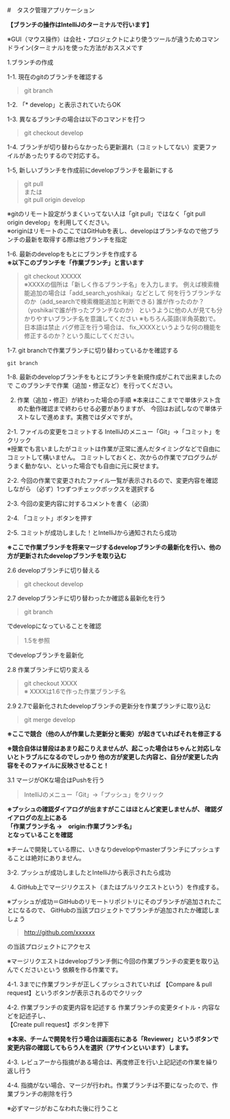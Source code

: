 #　タスク管理アプリケーション

**【ブランチの操作はIntelliJのターミナルで行います】**<br>

※GUI（マウス操作）は会社・プロジェクトにより使うツールが違うためコマンドライン(ターミナル)を使った方法がおススメです


1.ブランチの作成

1-1. 現在のgitのブランチを確認する
>git branch

1-2. 「* develop」と表示されていたらOK

1-3. 異なるブランチの場合は以下のコマンドを打つ
>git checkout develop

1-4. ブランチが切り替わらなかったら更新漏れ（コミットしてない）変更ファイルがあったりするので対応する。

1-5, 新しいブランチを作成前にdevelopブランチを最新にする

>git pull
<br/>または<br/>
>git pull origin develop

※gitのリモート設定がうまくいってない人は「git pull」ではなく「git pull origin develop」を利用してください。<br/>
※originはリモートのここではGitHubを表し、developはブランチなので他ブランチの最新を取得する際は他ブランチを指定

1-6. 最新のdevelopをもとにブランチを作成する<br/>
**※以下このブランチを「作業ブランチ」と言います**
>git checkout XXXXX
<br/>※XXXXの個所は「新しく作るブランチ名」を入力します。
例えば検索機能追加の場合は「add_search_yoshikai」などとして
何を行うブランチなのか（add_searchで検索機能追加と判断できる)
誰が作ったのか？（yoshikaiで誰が作ったブランチなのか）
というように他の人が見ても分かりやすいブランチ名を意識してください
※もちろん英語(半角英数)で。日本語は禁止
バグ修正を行う場合は、 fix_XXXXというような何の機能を修正するのか？という風にしてください。

1-7. git branchで作業ブランチに切り替わっているかを確認する

`git branch`

1-8. 最新のdevelopブランチをもとにブランチを新規作成がこれで出来ましたので
このブランチで作業（追加・修正など）を行ってください。

2. 作業（追加・修正）が終わった場合の手順
   ※本来はここまでで単体テスト含めた動作確認まで終わらせる必要がありますが、
   今回はお試しなので単体テストなしで進めます。実務ではダメですが。

2-1. ファイルの変更をコミットする
IntelliJのメニュー「Git」→「コミット」をクリック<br/>
※授業でも言いましたがコミットは作業が正常に進んだタイミングなどで自由にコミットして構いません。
コミットしておくと、次からの作業でプログラムがうまく動かない、といった場合でも自由に元に戻せます。

2-2. 今回の作業で変更されたファイル一覧が表示されるので、変更内容を確認しながら
（必ず）1つずつチェックボックスを選択する

2-3. 今回の変更内容に対するコメントを書く（必須）

2-4. 「コミット」ボタンを押す

2-5. コミットが成功しました！とIntelliJから通知されたら成功

**※ここで作業ブランチを将来マージするdevelopブランチの最新化を行い、他の方が更新されたdevelopブランチを取り込む**

2.6 developブランチに切り替える
>git checkout develop

2.7 developブランチに切り替わったか確認＆最新化を行う
>git branch

でdevelopになっていることを確認

> 1.5を参照

でdevelopブランチを最新化

2.8 作業ブランチに切り変える
> git checkout XXXX
<br/>※ XXXXは1.6で作った作業ブランチ名

2.9 2.7で最新化されたdevelopブランチの更新分を作業ブランチに取り込む

>git merge develop

**※ここで競合（他の人が作業した更新分と衝突）が起きていればそれを修正する**

**※競合自体は普段はあまり起こりえませんが、起こった場合はちゃんと対応しないとトラブルになるのでしっかり
他の方が変更した内容と、自分が変更した内容をそのファイルに反映させること！**

3.1 マージがOKな場合はPushを行う

>IntelliJのメニュー「Git」→「プッシュ」をクリック

**※プッシュの確認ダイアログが出ますがここはほとんど変更しませんが、
確認ダイアログの左上にある
<br/>「作業ブランチ名 →　origin:作業ブランチ名」<br/>
となっていることを確認**

※チームで開発している際に、いきなりdevelopやmasterブランチにプッシュすることは絶対にありません。

3-2. プッシュが成功しましたとIntelliJから表示されたら成功

4. GitHub上でマージリクエスト（またはプルリクエストという）を作成する。

※プッシュが成功＝GitHubのリモートリポジトリにそのブランチが追加されたことになるので、
GitHubの当該プロジェクトでブランチが追加されたか確認しましょう

>http://github.com/xxxxxx

の当該プロジェクトにアクセス

※マージリクエストはdevelopブランチ側に今回の作業ブランチの変更を取り込んでくださいという
依頼を作る作業です。

4-1. 3までに作業ブランチが正しくプッシュされていれば
【Compare & pull request】というボタンが表示されるのでクリック

4-2. 作業ブランチの変更内容を記述する
作業ブランチの変更タイトル・内容などを記述子し、<br/>【Create pull request】ボタンを押下

**※本来、チームで開発を行う場合は画面右にある「Reviewer」というボタンで変更内容の確認してもらう人を選択（アサインといいます）します。**

4-3. レビュアーから指摘がある場合は、再度修正を行い上記記述の作業を繰り返し行う

4-4. 指摘がない場合、マージが行われ。作業ブランチは不要になったので、作業ブランチの削除を行う

※必ずマージがおこなわれた後に行うこと

